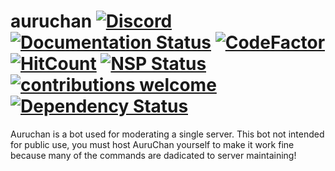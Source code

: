 # auruchan [![Discord](https://discordapp.com/api/guilds/427051022251458570/widget.png)](https://discord.gg/ysDdyg8) [![Documentation Status](https://readthedocs.org/projects/auruchan/badge/?version=latest)](http://auruchan.readthedocs.io/en/latest/?badge=latest) [![CodeFactor](https://www.codefactor.io/repository/github/vzrenggamani/auruchan/badge)](https://www.codefactor.io/repository/github/vzrenggamani/auruchan) [![HitCount](http://hits.dwyl.io/vzrenggamani/auruchan.svg)](http://hits.dwyl.io/vzrenggamani/auruchan) [![NSP Status](https://nodesecurity.io/orgs/sakura-fukoka/projects/1837e9d7-96d6-4c2b-a343-14b7f4ff9d29/badge)](https://nodesecurity.io/orgs/sakura-fukoka/projects/1837e9d7-96d6-4c2b-a343-14b7f4ff9d29) [![contributions welcome](https://img.shields.io/badge/contributions-welcome-brightgreen.svg?style=flat)](https://github.com/dwyl/esta/issues) [![Dependency Status](https://david-dm.org/vzrenggamani/auruchan.svg)](https://david-dm.org/vzrenggamani/auruchan)

Auruchan is a bot used for moderating a single server. This bot not intended for public use, you must host AuruChan yourself to make it work fine because many of the commands are dadicated to server maintaining!
